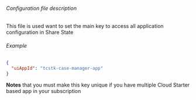 ###### Configuration file description

This file is used want to set the main key to access all application configuration in Share State


###### Example
```json
{
  "uiAppId": "tcstk-case-manager-app"
}

```

**Notes** that you must make this key unique if you have multiple Cloud Starter based app in your subscription







